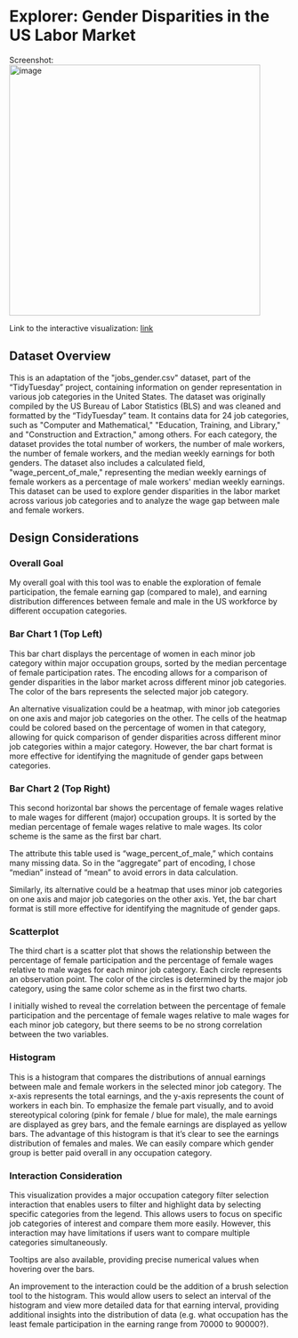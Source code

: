 # Explorer: Gender Disparities in the US Labor Market

Screenshot: <img width="451" alt="image" src="https://github.com/ChrisLu0/DataVis/assets/145377410/58763357-698a-4c6a-b79e-518145eb575f">

Link to the interactive visualization: [link](https://vega.github.io/editor/?#/url/vega-lite/N4IgJAzgxgFgpgWwIYgFwhgF0wBwqgegIDc4BzJAOjIEtMYBXAI0poHsDp5kTykBaADZ04JAKyUAVhDYA7EABoQAEySYUqUAwBOgtBmx5CBbUgDu1OoyYMIcbVDmY4szJUcITAMzbbV66BoXKFFMGmUAT0wGOAhVCIJkCGdtAn8kAgAmAAYARgBOLLz8-myAZlKxAkk2JggAfTIXZXt3CGJFEB9tZEw0UEwInDh9KHaQAF8JpTDMQRHNEGcADz70AFFlnEFfe1QAAgBxZvt95RoIHCRtOiCIfZpZffo4fYBVAGV9wSQmX33kNoANZwPpKJCyWC+fQIcLKeadHyuD40ABeCxy0xAxEckLUaAA2qBcVB8agiSAzOF6GhcmJskp4DQyFg0PSGSArqYEBBCaBZEgEAtOWxHmCQHZ5lA1gMhsKcKLXIigoJlLzySBkDVtPVSc4yL4IiAALpYpiPZT6eZNWSWibGpSAoH9JZy-RMa6dRzaWT2ABKSHOtnWtrQAHYscE2OdZGQXUbFl4VZb0LDZL5dWpyIbOoNhvp02mkHoZnQEahZAxBIJwcsLi7ZvMAGJOFHo2kAFiUPyYcEELeRaIWAA4sTJtDKusn9MMHC5MPUvIhiyMlGwcDC4OcIZ1fC1tPoWtBmo841MlMsXUm+ynOfYQq5F8uETM3egAI4MCGzNQ0UidJAyDIbQ+GcTdt3kJRoBXF1lDYZBHkJBlcmybJTVLOZhSbZ9XgABWuMIoBoK4wjkfYAAokHuJB9gAUn2NgvGeNh1EEfYzF8IFuhCABKAC63VAYyzgAdMDbBZci7EAez7UTxNpTJzyWNg2EEMIN0WQDgNA4UhQg5Ubxne95yfZAX1dfMPy-Vw6F-f8sUcHYD0WXFzlI+RFi5QUZ0VcVr1VGEkG1TN9RzV9LJAQtHmLXNhP0ABZIL-gAYSzA1tAifYmxoNT7E6aDy1ALhEGFJAoAfPosWtZoXV8IIlXQeYvHFRsRNbIcFKgiIED+QQABU3wlT9rlXaTflk9r21QYdu3GwQABkaFhNYcmyJTiGLGIrWZLBtKNKZplAKllBpVA6Q5JkWTWdlHWuZ1FjzYUPQPJRvV9bQAyDCAQxTCMlCjGM40WS9E2ndAzEAuB6lnCr6kY+ozNGx79GGmz1DCf9wSAkCKDA1MtxoHcMPLEBsMR9jIYoqj9ho+jGP2RL5gAcggPja3rB7hLkjqzqkmT+0miTFKxBNQH8280wzPVswy3NBqigUSwlXxJ3F-QIaaaHjMfeHEd3DTNQJomQD3PL0CPB9AcmYmFkrat2cEpYucFztZt7AXBym0csUwFS1OIl0tJxrNwMJyCp0M8HIa1ucda8BGYPC4VUZ-DGRgc1ToRcuQ3PYDzQC8hAfLFAyAtTJKdWl9KjSTgt4OivQsQ2wQtsanbMD2yYpnQo7qRgNAADZUMZOB27QMph81O7i6Vf7IWjU8XRBsWwbvWOFyXPXa6s79bLT-iOaEzD9DJld9i5QjiN-MjKOouiGKY33WPYzjuLgPilNFiOy8paOYZM3WicLLJ2sqnP8o0kACQbHFdAp95gUyaFTO+dMmKMzgCzD+GcnIulcrcOQLpC4zz8qvLUUs0phWAXXIsjclDN1biATuB0FC9xOv3VAQ8LqjyurSSemBTCyAgN0Iu5IV65WcgXa43l0AKhLt3WaEQzYUidA2Qaz0vSZ2cgwkC+056OCtsDK8q8n7FnqHAa4shTwNC3iAc0+cp7LFseqCen9A7Yx0qMNgDAlRYnXGVOgX86ELGyJQMQTDQDKIeqoz0r0NH6AUdWNgZhrYgABovAxoNI7KVYqY8xljTJANsS6ZADjHjqkxA7aBx9YE4RpraBmZ8ADqnFTgAEFZCVmLPsdYuTYz3AACIXD4TQGw7l9jJXglyC4chyKfDADxfY-B9gAE0+w7DMAcOBrwCBHG0QcNBXclBfyDu49AjgvGVTXFcIigwXSBLQME0J3d7QTCAA/view)

## Dataset Overview

This is an adaptation of the "jobs_gender.csv" dataset, part of the “TidyTuesday” project, containing information on gender representation in various job categories in the United States. The dataset was originally compiled by the US Bureau of Labor Statistics (BLS) and was cleaned and formatted by the “TidyTuesday” team. It contains data for 24 job categories, such as "Computer and Mathematical," "Education, Training, and Library," and "Construction and Extraction," among others. For each category, the dataset provides the total number of workers, the number of male workers, the number of female workers, and the median weekly earnings for both genders. The dataset also includes a calculated field, "wage_percent_of_male," representing the median weekly earnings of female workers as a percentage of male workers' median weekly earnings. This dataset can be used to explore gender disparities in the labor market across various job categories and to analyze the wage gap between male and female workers.

## Design Considerations

### Overall Goal

My overall goal with this tool was to enable the exploration of female participation, the female earning gap (compared to male), and earning distribution differences between female and male in the US workforce by different occupation categories.

### Bar Chart 1 (Top Left)

This bar chart displays the percentage of women in each minor job category within major occupation groups, sorted by the median percentage of female participation rates. The encoding allows for a comparison of gender disparities in the labor market across different minor job categories. The color of the bars represents the selected major job category.

An alternative visualization could be a heatmap, with minor job categories on one axis and major job categories on the other. The cells of the heatmap could be colored based on the percentage of women in that category, allowing for quick comparison of gender disparities across different minor job categories within a major category. However, the bar chart format is more effective for identifying the magnitude of gender gaps between categories.

### Bar Chart 2 (Top Right)

This second horizontal bar shows the percentage of female wages relative to male wages for different (major) occupation groups. It is sorted by the median percentage of female wages relative to male wages. Its color scheme is the same as the first bar chart.

The attribute this table used is “wage_percent_of_male,” which contains many missing data. So in the “aggregate” part of encoding, I chose “median” instead of “mean” to avoid errors in data calculation.

Similarly, its alternative could be a heatmap that uses minor job categories on one axis and major job categories on the other axis. Yet, the bar chart format is still more effective for identifying the magnitude of gender gaps.

### Scatterplot

The third chart is a scatter plot that shows the relationship between the percentage of female participation and the percentage of female wages relative to male wages for each minor job category. Each circle represents an observation point. The color of the circles is determined by the major job category, using the same color scheme as in the first two charts.

I initially wished to reveal the correlation between the percentage of female participation and the percentage of female wages relative to male wages for each minor job category, but there seems to be no strong correlation between the two variables.

### Histogram

This is a histogram that compares the distributions of annual earnings between male and female workers in the selected minor job category. The x-axis represents the total earnings, and the y-axis represents the count of workers in each bin. To emphasize the female part visually, and to avoid stereotypical coloring (pink for female / blue for male), the male earnings are displayed as grey bars, and the female earnings are displayed as yellow bars. The advantage of this histogram is that it’s clear to see the earnings distribution of females and males. We can easily compare which gender group is better paid overall in any occupation category.

### Interaction Consideration

This visualization provides a major occupation category filter selection interaction that enables users to filter and highlight data by selecting specific categories from the legend. This allows users to focus on specific job categories of interest and compare them more easily. However, this interaction may have limitations if users want to compare multiple categories simultaneously.

Tooltips are also available, providing precise numerical values when hovering over the bars.

An improvement to the interaction could be the addition of a brush selection tool to the histogram. This would allow users to select an interval of the histogram and view more detailed data for that earning interval, providing additional insights into the distribution of data (e.g. what occupation has the least female participation in the earning range from 70000 to 90000?).
